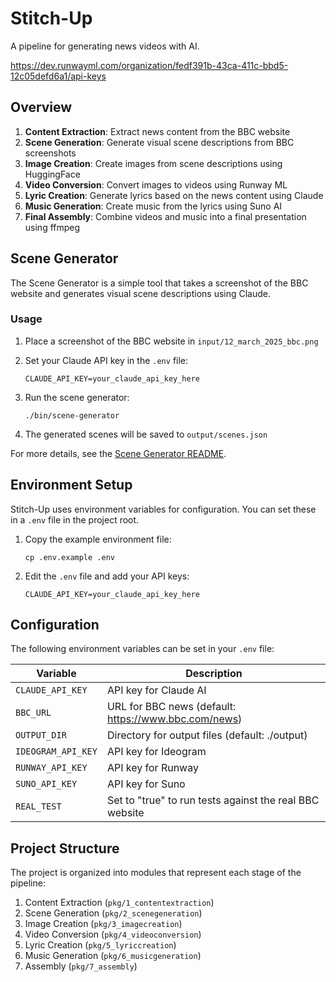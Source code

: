 # Stitch-Up

A pipeline for generating news videos with AI.

https://dev.runwayml.com/organization/fedf391b-43ca-411c-bbd5-12c05defd6a1/api-keys

## Overview
1. **Content Extraction**: Extract news content from the BBC website
2. **Scene Generation**: Generate visual scene descriptions from BBC screenshots
3. **Image Creation**: Create images from scene descriptions using HuggingFace
4. **Video Conversion**: Convert images to videos using Runway ML
5. **Lyric Creation**: Generate lyrics based on the news content using Claude
6. **Music Generation**: Create music from the lyrics using Suno AI
7. **Final Assembly**: Combine videos and music into a final presentation using ffmpeg

## Scene Generator

The Scene Generator is a simple tool that takes a screenshot of the BBC website and generates visual scene descriptions using Claude.

### Usage

1. Place a screenshot of the BBC website in `input/12_march_2025_bbc.png`

2. Set your Claude API key in the `.env` file:
   ```
   CLAUDE_API_KEY=your_claude_api_key_here
   ```

3. Run the scene generator:
   ```
   ./bin/scene-generator
   ```

4. The generated scenes will be saved to `output/scenes.json`

For more details, see the [Scene Generator README](cmd/scene-generator/README.md).

## Environment Setup

Stitch-Up uses environment variables for configuration. You can set these in a `.env` file in the project root.

1. Copy the example environment file:
   ```
   cp .env.example .env
   ```

2. Edit the `.env` file and add your API keys:
   ```
   CLAUDE_API_KEY=your_claude_api_key_here
   ```

## Configuration

The following environment variables can be set in your `.env` file:

| Variable | Description |
|----------|-------------|
| `CLAUDE_API_KEY` | API key for Claude AI |
| `BBC_URL` | URL for BBC news (default: https://www.bbc.com/news) |
| `OUTPUT_DIR` | Directory for output files (default: ./output) |
| `IDEOGRAM_API_KEY` | API key for Ideogram |
| `RUNWAY_API_KEY` | API key for Runway |
| `SUNO_API_KEY` | API key for Suno |
| `REAL_TEST` | Set to "true" to run tests against the real BBC website |

## Project Structure

The project is organized into modules that represent each stage of the pipeline:

1. Content Extraction (`pkg/1_contentextraction`)
2. Scene Generation (`pkg/2_scenegeneration`)
3. Image Creation (`pkg/3_imagecreation`)
4. Video Conversion (`pkg/4_videoconversion`)
5. Lyric Creation (`pkg/5_lyriccreation`)
6. Music Generation (`pkg/6_musicgeneration`)
7. Assembly (`pkg/7_assembly`)